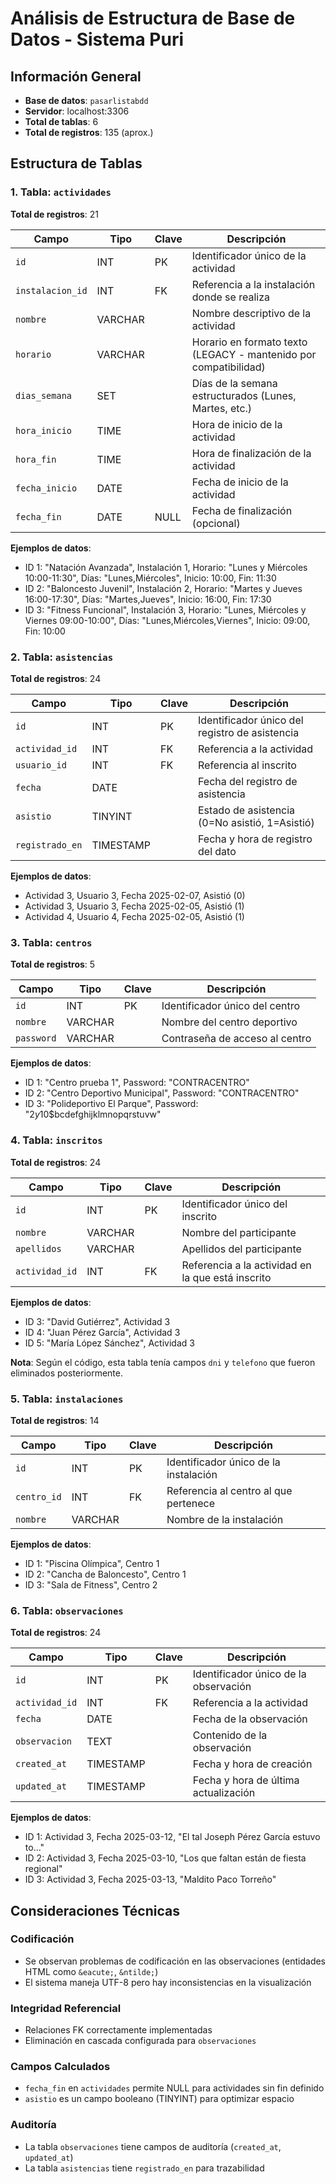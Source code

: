 # Análisis de Estructura de Base de Datos - Sistema Puri

## Información General
- **Base de datos**: `pasarlistabdd`
- **Servidor**: localhost:3306
- **Total de tablas**: 6
- **Total de registros**: 135 (aprox.)

## Estructura de Tablas

### 1. Tabla: `actividades`
**Total de registros**: 21

| Campo | Tipo | Clave | Descripción |
|-------|------|-------|-------------|
| `id` | INT | PK | Identificador único de la actividad |
| `instalacion_id` | INT | FK | Referencia a la instalación donde se realiza |
| `nombre` | VARCHAR | | Nombre descriptivo de la actividad |
| `horario` | VARCHAR | | Horario en formato texto (LEGACY - mantenido por compatibilidad) |
| `dias_semana` | SET | | Días de la semana estructurados (Lunes, Martes, etc.) |
| `hora_inicio` | TIME | | Hora de inicio de la actividad |
| `hora_fin` | TIME | | Hora de finalización de la actividad |
| `fecha_inicio` | DATE | | Fecha de inicio de la actividad |
| `fecha_fin` | DATE | NULL | Fecha de finalización (opcional) |

**Ejemplos de datos**:
- ID 1: "Natación Avanzada", Instalación 1, Horario: "Lunes y Miércoles 10:00-11:30", Días: "Lunes,Miércoles", Inicio: 10:00, Fin: 11:30
- ID 2: "Baloncesto Juvenil", Instalación 2, Horario: "Martes y Jueves 16:00-17:30", Días: "Martes,Jueves", Inicio: 16:00, Fin: 17:30
- ID 3: "Fitness Funcional", Instalación 3, Horario: "Lunes, Miércoles y Viernes 09:00-10:00", Días: "Lunes,Miércoles,Viernes", Inicio: 09:00, Fin: 10:00

### 2. Tabla: `asistencias`
**Total de registros**: 24

| Campo | Tipo | Clave | Descripción |
|-------|------|-------|-------------|
| `id` | INT | PK | Identificador único del registro de asistencia |
| `actividad_id` | INT | FK | Referencia a la actividad |
| `usuario_id` | INT | FK | Referencia al inscrito |
| `fecha` | DATE | | Fecha del registro de asistencia |
| `asistio` | TINYINT | | Estado de asistencia (0=No asistió, 1=Asistió) |
| `registrado_en` | TIMESTAMP | | Fecha y hora de registro del dato |

**Ejemplos de datos**:
- Actividad 3, Usuario 3, Fecha 2025-02-07, Asistió (0)
- Actividad 3, Usuario 3, Fecha 2025-02-05, Asistió (1)
- Actividad 4, Usuario 4, Fecha 2025-02-05, Asistió (1)

### 3. Tabla: `centros`
**Total de registros**: 5

| Campo | Tipo | Clave | Descripción |
|-------|------|-------|-------------|
| `id` | INT | PK | Identificador único del centro |
| `nombre` | VARCHAR | | Nombre del centro deportivo |
| `password` | VARCHAR | | Contraseña de acceso al centro |

**Ejemplos de datos**:
- ID 1: "Centro prueba 1", Password: "CONTRACENTRO"
- ID 2: "Centro Deportivo Municipal", Password: "CONTRACENTRO"
- ID 3: "Polideportivo El Parque", Password: "$2y$10$bcdefghijklmnopqrstuvw"

### 4. Tabla: `inscritos`
**Total de registros**: 24

| Campo | Tipo | Clave | Descripción |
|-------|------|-------|-------------|
| `id` | INT | PK | Identificador único del inscrito |
| `nombre` | VARCHAR | | Nombre del participante |
| `apellidos` | VARCHAR | | Apellidos del participante |
| `actividad_id` | INT | FK | Referencia a la actividad en la que está inscrito |

**Ejemplos de datos**:
- ID 3: "David Gutiérrez", Actividad 3
- ID 4: "Juan Pérez García", Actividad 3
- ID 5: "María López Sánchez", Actividad 3

**Nota**: Según el código, esta tabla tenía campos `dni` y `telefono` que fueron eliminados posteriormente.

### 5. Tabla: `instalaciones`
**Total de registros**: 14

| Campo | Tipo | Clave | Descripción |
|-------|------|-------|-------------|
| `id` | INT | PK | Identificador único de la instalación |
| `centro_id` | INT | FK | Referencia al centro al que pertenece |
| `nombre` | VARCHAR | | Nombre de la instalación |

**Ejemplos de datos**:
- ID 1: "Piscina Olímpica", Centro 1
- ID 2: "Cancha de Baloncesto", Centro 1
- ID 3: "Sala de Fitness", Centro 2

### 6. Tabla: `observaciones`
**Total de registros**: 24

| Campo | Tipo | Clave | Descripción |
|-------|------|-------|-------------|
| `id` | INT | PK | Identificador único de la observación |
| `actividad_id` | INT | FK | Referencia a la actividad |
| `fecha` | DATE | | Fecha de la observación |
| `observacion` | TEXT | | Contenido de la observación |
| `created_at` | TIMESTAMP | | Fecha y hora de creación |
| `updated_at` | TIMESTAMP | | Fecha y hora de última actualización |

**Ejemplos de datos**:
- ID 1: Actividad 3, Fecha 2025-03-12, "El tal Joseph P&eacute;rez Garc&iacute;a estuvo to..."
- ID 2: Actividad 3, Fecha 2025-03-10, "Los que faltan est&aacute;n de fiesta regional"
- ID 3: Actividad 3, Fecha 2025-03-13, "Maldito Paco Torre&ntilde;o"

## Consideraciones Técnicas

### Codificación
- Se observan problemas de codificación en las observaciones (entidades HTML como `&eacute;`, `&ntilde;`)
- El sistema maneja UTF-8 pero hay inconsistencias en la visualización

### Integridad Referencial
- Relaciones FK correctamente implementadas
- Eliminación en cascada configurada para `observaciones`

### Campos Calculados
- `fecha_fin` en `actividades` permite NULL para actividades sin fin definido
- `asistio` es un campo booleano (TINYINT) para optimizar espacio

### Auditoría
- La tabla `observaciones` tiene campos de auditoría (`created_at`, `updated_at`)
- La tabla `asistencias` tiene `registrado_en` para trazabilidad 